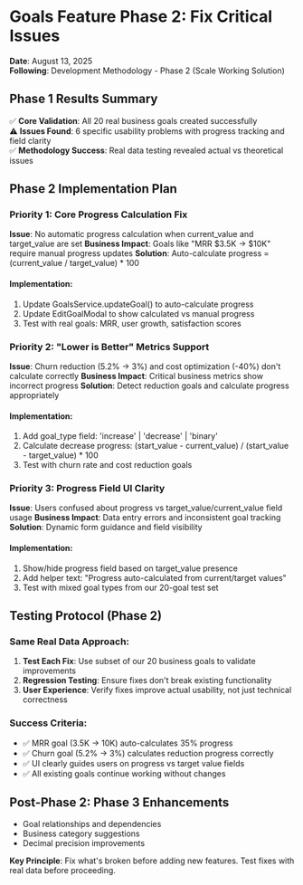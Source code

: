 # Goals Feature Phase 2: Fix Critical Issues
**Date**: August 13, 2025  
**Following**: Development Methodology - Phase 2 (Scale Working Solution)

## Phase 1 Results Summary
✅ **Core Validation**: All 20 real business goals created successfully  
⚠️ **Issues Found**: 6 specific usability problems with progress tracking and field clarity  
✅ **Methodology Success**: Real data testing revealed actual vs theoretical issues

## Phase 2 Implementation Plan

### Priority 1: Core Progress Calculation Fix

**Issue**: No automatic progress calculation when current_value and target_value are set
**Business Impact**: Goals like "MRR $3.5K → $10K" require manual progress updates
**Solution**: Auto-calculate progress = (current_value / target_value) * 100

#### Implementation:
1. Update GoalsService.updateGoal() to auto-calculate progress
2. Update EditGoalModal to show calculated vs manual progress
3. Test with real goals: MRR, user growth, satisfaction scores

### Priority 2: "Lower is Better" Metrics Support

**Issue**: Churn reduction (5.2% → 3%) and cost optimization (-40%) don't calculate correctly
**Business Impact**: Critical business metrics show incorrect progress
**Solution**: Detect reduction goals and calculate progress appropriately

#### Implementation:
1. Add goal_type field: 'increase' | 'decrease' | 'binary'
2. Calculate decrease progress: (start_value - current_value) / (start_value - target_value) * 100
3. Test with churn rate and cost reduction goals

### Priority 3: Progress Field UI Clarity

**Issue**: Users confused about progress vs target_value/current_value field usage
**Business Impact**: Data entry errors and inconsistent goal tracking
**Solution**: Dynamic form guidance and field visibility

#### Implementation:
1. Show/hide progress field based on target_value presence
2. Add helper text: "Progress auto-calculated from current/target values"
3. Test with mixed goal types from our 20-goal test set

## Testing Protocol (Phase 2)

### Same Real Data Approach:
1. **Test Each Fix**: Use subset of our 20 business goals to validate improvements
2. **Regression Testing**: Ensure fixes don't break existing functionality
3. **User Experience**: Verify fixes improve actual usability, not just technical correctness

### Success Criteria:
- ✅ MRR goal (3.5K → 10K) auto-calculates 35% progress
- ✅ Churn goal (5.2% → 3%) calculates reduction progress correctly  
- ✅ UI clearly guides users on progress vs target value fields
- ✅ All existing goals continue working without changes

## Post-Phase 2: Phase 3 Enhancements
- Goal relationships and dependencies
- Business category suggestions
- Decimal precision improvements

**Key Principle**: Fix what's broken before adding new features. Test fixes with real data before proceeding.